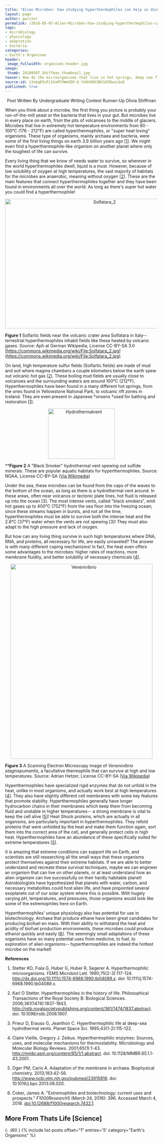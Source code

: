 ```yaml
---
title: "Alien Microbes: how studying hyperthermophiles can help us discover life on other planets"
layout: page
author: gwriter
permalink: /2018-05-07-Alien-Microbes-how-studying-hyperthermophiles-can-help-us-discover-life-on-other-planets/
tags:
- microbiology
- physiology
- adaptation
- bacteria
categories:
- Earth’s Organisms
header:
 image_fullwidth: organisms-header.jpg
image:
 thumb: 20180507_Shiffman_thumbnail.jpg
teaser: How do the microorganisms that live in hot springs, deep sea floors, and volcanos survive?
source-id: 13xbqEOsPi1VuM7VWeOIR-8_Yd4h8953BV1OIRwvLUv8
published: true
---
```

<center>Post Written By Undergraduate Writing Contest Runner-Up Olivia Shiffman</center>

When you think about a microbe, the first thing you picture is probably your run-of-the-mill yeast or the bacteria that lives in your gut. But microbes live in every place on earth, from the pits of volcanoes to the middle of glaciers. Microbes that live in extremely hot temperature environments from 80 - 100°C (176 - 212°F) are called hyperthermophiles, or "super heat loving" organisms. These type of organisms, mainly archaea and bacteria, were some of the first living things on earth 3.9  billion years ago [[1](https://academic.oup.com/femsre/article-abstract/6/2-3/117/576997?redirectedFrom=fulltext)]. We might even find a hyperthermophile-like organism on another planet where only the toughest of life can survive.

Every living thing that we know of needs water to survive, so wherever in the world hyperthermophiles dwell, liquid is a must. However, because of low solubility of oxygen at high temperatures, the vast majority of habitats for the microbes are anaerobic, meaning without oxygen [[2](http://rstb.royalsocietypublishing.org/content/361/1474/1837)]. These are the main features that connect hyperthermophiles together and they have been found in environments all over the world. As long as there's super hot water you could find a hyperthermophile!

<center><a data-flickr-embed="true"  href="https://www.flickr.com/photos/139839751@N06/40628907415/in/dateposted-friend/" title="Solfatara_2"><img src="https://farm1.staticflickr.com/904/40628907415_318342693f_z.jpg" width="640" height="426" alt="Solfatara_2"></a><script async src="//embedr.flickr.com/assets/client-code.js" charset="utf-8"></script></center>

**Figure 1** Solfartic fields near the volcanic crater area Solfatara in Italy-- terrestrial hyperthermophiles inhabit fields like these heated by volcanic gases. Source: Aph at German Wikipedia, License CC-BY-SA 3.0 [https://commons.wikimedia.org/wiki/File:Solfatara_2.jpg](https://commons.wikimedia.org/wiki/File:Solfatara_2.jpg)

On land, high temperature sulfur fields (Solfartic fields) are made of mud and soil where magma chambers a couple kilometers below the earth spew out volcanic hot gas [[2](http://rstb.royalsocietypublishing.org/content/361/1474/1837)]. These boiling mud fields are usually close to volcanoes and the surrounding waters are around 100°C (212°F). Hyperthermophiles have been found in a many different hot springs, from the ones found in Yellowstone National Park, to volcanic rift zones in Iceland. They are even present in Japanese *onsens *used for bathing and restoration [[1](https://academic.oup.com/femsre/article-abstract/6/2-3/117/576997?redirectedFrom=fulltext)]. 

<center><a data-flickr-embed="true"  href="https://www.flickr.com/photos/139839751@N06/41522170311/in/dateposted-friend/" title="Hydrothermalvent"><img src="https://farm1.staticflickr.com/912/41522170311_1553e785f2_m.jpg" width="220" height="165" alt="Hydrothermalvent"></a><script async src="//embedr.flickr.com/assets/client-code.js" charset="utf-8"></script></center>

****Figure 2** A "Black Smoker" hydrothermal vent spewing out sulfide minerals. These are popular aquatic habitats for hyperthermophiles. Source: NOAA, License CC-BY-SA ([Via Wikimedia](https://wiki.seg.org/wiki/Black_smokers))

Under the sea, these microbes can be found from the caps of the waves to the bottom of the ocean, as long as there is a hydrothermal vent around. In these areas, often near volcanos or tectonic plate lines, hot fluid is released up into the ocean [3]. The most intense vents, called "black smokers", emit hot gases up to 400°C (752°F) from the sea floor into the freezing ocean; since these streams happen in bursts, and not all the time, hyperthermophiles must be able to survive both the intense heat and the 2.8°C (37°F) water when the vents are not spewing [3]! They must also adapt to the high pressure and lack of oxygen. 

But how can any living thing survive in such high temperatures where DNA, RNA, and proteins, all necessary for life, are easily unraveled? The answer is with many different coping mechanisms! In fact, the heat even offers some advantages to the microbes: higher rates of reactions, more membrane fluidity, and better solubility of necessary chemicals [[4](http://mmbr.asm.org/content/65/1/1.abstract)]. 

<center><a data-flickr-embed="true"  href="https://www.flickr.com/photos/139839751@N06/41522170191/in/dateposted-friend/" title="Venenivibrio"><img src="https://farm1.staticflickr.com/928/41522170191_e1b00df63c_z.jpg" width="468" height="640" alt="Venenivibrio"></a><script async src="//embedr.flickr.com/assets/client-code.js" charset="utf-8"></script></center>

**Figure 3** A Scanning Electron Microscopy image of *Venenivibrio stagnispumantis*, a facultative thermophile that can survive at high and low temperatures. Source: Adrian Hetzer, License CC-BY-SA ([Via Wikipedia](https://en.wikipedia.org/wiki/File:Venenivibrio.jpg))

Hyperthermophiles have specialized rigid enzymes that do not unfold in the heat, unlike in most organisms, and actually work best at high temperatures [[4](http://mmbr.asm.org/content/65/1/1.abstract)].  They also have slightly different cell membranes with some key features that promote stability. Hyperthermophiles generally have longer hydrocarbon chains in their membranes which keep them from becoming fluid and unstable in higher temperatures-- a strong membrane is vital to keep the cell alive [[5](https://www.ncbi.nlm.nih.gov/pubmed/23915818)]! Heat Shock proteins, which are actually in all organisms, are particularly important in hyperthermophiles. They refold proteins that were unfolded by the heat and make them function again, sort them into the correct area of the cell, and generally protect cells in high heat. Hyperthermophiles have an abundance of these specifically suited for extreme temperatures [[5](https://www.ncbi.nlm.nih.gov/pubmed/23915818)]. 

It is amazing that extreme conditions can support life on Earth, and scientists are still researching all the small ways that these organisms protect themselves against their extreme habitats. If we are able to better understand and recreate these survival techniques, maybe we can engineer an organism that can live on other planets, or at least understand how an alien organism can live successfully on their hardly habitable planet! Astrobiologists have hypothesized that planets with water, carbon, and necessary metabolites could host alien life, and have pinpointed several exoplanets out of our solar system where this is possible. With hugely varying pH, temperatures, and pressures, those organisms would look like some of the extremophiles here on Earth. 

Hyperthermophiles' unique physiology also has potential for use in biotechnology. Archaea that produce ethane have been great candidates for producing biofuel en mass. With their ability to withstand the heat and acidity of biofuel production environments, these microbes could produce ethanol quickly and easily [[6](https://f1000research.com/articles/5-396/v1)]. The seemingly small adaptations of these organisms have so many potential uses from medicine, to fuel, to exploration of alien organisms-- hyperthermophiles are indeed the hottest microbe on the market!

**References**


1. Stetter KO, Fiala G, Huber G, Huber R, Segerer A. Hyperthermophilic microorganisms. FEMS Microbiol Lett. 1990;75(2-3):117-124. http://dx.doi.org/10.1111/j.1574-6968.1990.tb04089.x. doi: 10.1111/j.1574-6968.1990.tb04089.x.

2. Karl O Stetter. Hyperthermophiles in the history of life. Philosophical Transactions of the Royal Society B: Biological Sciences. 2006;361(1474):1837-1843. http://rstb.royalsocietypublishing.org/content/361/1474/1837.abstract. doi: 10.1098/rstb.2006.1907.

3. Prieur D, Erauso G, Jeanthon C. Hyperthermophilic life at deep-sea hydrothermal vents. Planet Space Sci. 1995;43(1-2):115-122.

4. Claire Vieille, Gregory J. Zeikus. Hyperthermophilic enzymes: Sources, uses, and molecular mechanisms for thermostability. Microbiology and Molecular Biology Reviews. 2001;65(1):1-43. http://mmbr.asm.org/content/65/1/1.abstract. doi: 10.1128/MMBR.65.1.1-43.2001.

5. Oger PM, Cario A. Adaptation of the membrane in archaea. Biophysical chemistry. 2013;183:42-56. http://www.ncbi.nlm.nih.gov/pubmed/23915818. doi: 10.1016/j.bpc.2013.06.020.

6. Coker, James A. "Extremophiles and biotechnology: current uses and prospects." *F1000Research*5 (March 24, 2016): 396. Accessed March 4, 2018. [doi:10.12688/f1000research.7432.1](https://f1000research.com/articles/5-396/v1).

## More From Thats Life [Science]
{: .t60 }
{% include list-posts offset="1" entries='5' category="Earth's Organisms" %}
